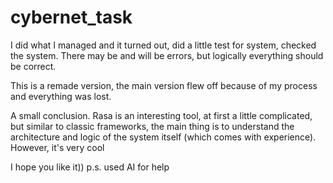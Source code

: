 # cybernet_task

I did what I managed and it turned out, did a little test for system, checked the system. There may be and will be errors, but logically everything should be correct. 

This is a remade version, the main version flew off because of my process and everything was lost. 

A small conclusion. Rasa is an interesting tool, at first a little complicated, but similar to classic frameworks, the main thing is to understand the architecture and logic of the system itself (which comes with experience). However, it's very cool

I hope you like it)) p.s. used AI for help

